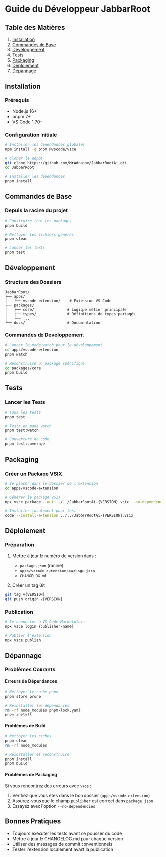 # Guide du Développeur JabbarRoot

## Table des Matières
1. [Installation](#installation)
2. [Commandes de Base](#commandes-de-base)
3. [Développement](#développement)
4. [Tests](#tests)
5. [Packaging](#packaging)
6. [Déploiement](#déploiement)
7. [Dépannage](#dépannage)

## Installation

### Prérequis
- Node.js 16+
- pnpm 7+
- VS Code 1.70+

### Configuration Initiale
```bash
# Installer les dépendances globales
npm install -g pnpm @vscode/vsce

# Cloner le dépôt
git clone https://github.com/MrAdnanox/JabbarRootAi.git
cd JabbarRoot

# Installer les dépendances
pnpm install
```

## Commandes de Base

### Depuis la racine du projet
```bash
# Construire tous les packages
pnpm build

# Nettoyer les fichiers générés
pnpm clean

# Lancer les tests
pnpm test
```

## Développement

### Structure des Dossiers
```
JabbarRoot/
├── apps/
│   └── vscode-extension/    # Extension VS Code
├── packages/
│   ├── core/               # Logique métier principale
│   ├── types/              # Définitions de types partagés
│   └── ...
└── docs/                   # Documentation
```

### Commandes de Développement
```bash
# Lancer le mode watch pour le développement
cd apps/vscode-extension
pnpm watch

# Reconstruire un package spécifique
cd packages/core
pnpm build
```

## Tests

### Lancer les Tests
```bash
# Tous les tests
pnpm test

# Tests en mode watch
pnpm test:watch

# Couverture de code
pnpm test:coverage
```

## Packaging

### Créer un Package VSIX
```bash
# Se placer dans le dossier de l'extension
cd apps/vscode-extension

# Générer le package VSIX
npx vsce package --out ../../JabbarRootAi-{VERSION}.vsix --no-dependencies

# Installer localement pour test
code --install-extension ../../JabbarRootAi-{VERSION}.vsix
```

## Déploiement

### Préparation
1. Mettre à jour le numéro de version dans :
   - `package.json` (racine)
   - `apps/vscode-extension/package.json`
   - `CHANGELOG.md`

2. Créer un tag Git
```bash
git tag v{VERSION}
git push origin v{VERSION}
```

### Publication
```bash
# Se connecter à VS Code Marketplace
npx vsce login {publisher-name}

# Publier l'extension
npx vsce publish
```

## Dépannage

### Problèmes Courants

#### Erreurs de Dépendances
```bash
# Nettoyer le cache pnpm
pnpm store prune

# Réinstaller les dépendances
rm -rf node_modules pnpm-lock.yaml
pnpm install
```

#### Problèmes de Build
```bash
# Nettoyer les caches
pnpm clean
rm -rf node_modules

# Réinstaller et reconstruire
pnpm install
pnpm build
```

#### Problèmes de Packaging
Si vous rencontrez des erreurs avec `vsce` :
1. Vérifiez que vous êtes dans le bon dossier (`apps/vscode-extension`)
2. Assurez-vous que le champ `publisher` est correct dans `package.json`
3. Essayez avec l'option `--no-dependencies`

## Bonnes Pratiques
- Toujours exécuter les tests avant de pousser du code
- Mettre à jour le CHANGELOG.md pour chaque version
- Utiliser des messages de commit conventionnels
- Tester l'extension localement avant la publication
